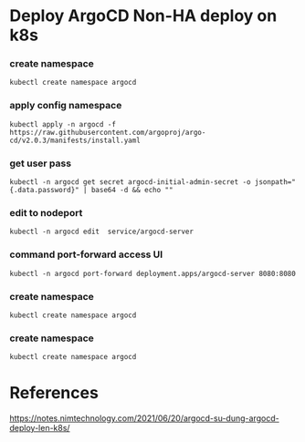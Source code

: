 # Deploy ArgoCD Non-HA deploy on k8s
### create namespace 
```
kubectl create namespace argocd
```
### apply config namespace 
```
kubectl apply -n argocd -f https://raw.githubusercontent.com/argoproj/argo-cd/v2.0.3/manifests/install.yaml
```
### get user pass
```
kubectl -n argocd get secret argocd-initial-admin-secret -o jsonpath="{.data.password}" | base64 -d && echo ""
```
### edit to nodeport
```
kubectl -n argocd edit  service/argocd-server
```
### command port-forward access UI
```
kubectl -n argocd port-forward deployment.apps/argocd-server 8080:8080
```
### create namespace 
```
kubectl create namespace argocd
```
### create namespace 
```
kubectl create namespace argocd
```

# References
https://notes.nimtechnology.com/2021/06/20/argocd-su-dung-argocd-deploy-len-k8s/
